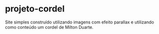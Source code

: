 # projeto-cordel
Site simples construído utilizando imagens com efeito parallax e utilizando como conteúdo um cordel de Milton Duarte.
